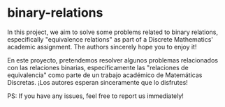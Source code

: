 # binary-relations

In this project, we aim to solve some problems related to binary relations, especifically "equivalence relations" 
as part of a Discrete Mathematics' academic assignment. The authors sincerely hope you to enjoy it!

En este proyecto, pretendemos resolver algunos problemas relacionados con las relaciones binarias, específicamente las 
"relaciones de equivalencia" como parte de un trabajo académico de Matemáticas Discretas. ¡Los autores esperan 
sinceramente que lo disfrutes! 

PS: If you have any issues, feel free to report us immediately!
